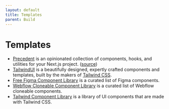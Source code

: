 ```yaml
---
layout: default
title: Templates
parent: Build
---
```


# Templates

- [Precedent](https://precedent.vercel.app) is an opinionated collection of components, hooks, and utilities for your Next.js project. ([source](https://github.com/steven-tey/precedent))
- [TailwindUI](https://tailwindui.com) is a beautifully designed, expertly crafted components and templates, built by the makers of [Tailwind CSS](https://tailwindcss.com).
- [Free Figma Component Library](https://www.figcomponents.com) is a curated list of Figma components.
- [Webflow Cloneable Component Library](https://www.flowponent.com) is a curated list of Webflow cloneable components.
- [Tailwind Component Library](https://www.tailbits.com) is a library of UI components that are made with Tailwind CSS.